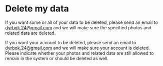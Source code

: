 # Delete my data
If you want some or all of your data to be deleted, please send an email to dyrbok.24@gmail.com and we will make sure the specified photos and related data are deleted.

If you want your account to be deleted, please send an email to dyrbok.24@gmail.com and we will make sure your account is deleted. Please indicate whether your photos and related data are still allowed to remain in the system or should be deleted as well.
